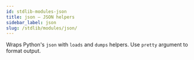 ```yaml
---
id: stdlib-modules-json
title: json — JSON helpers
sidebar_label: json
slug: /stdlib/modules/json/
---
```


Wraps Python's `json` with `loads` and `dumps` helpers. Use `pretty`
argument to format output.
